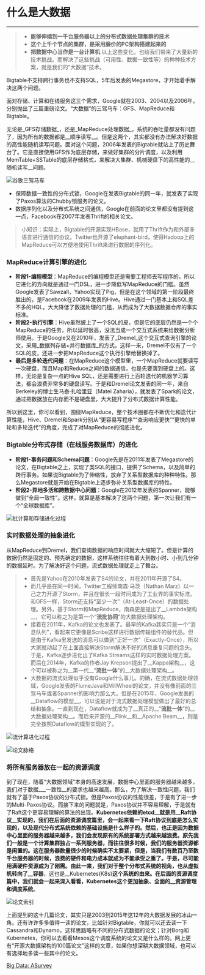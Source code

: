 ﻿# 什么是大数据
------
>* __能够伸缩到一千台服务器以上的分布式数据处理集群的技术__
>* __这个上千个节点的集群，是采用廉价的PC架构搭建起来的__
>* __把数据中心当作是一台计算机__
以上这些变化，也给我们带来了大量新的技术挑战。而解决了这些挑战（可用性、数据一致性等）的种种技术方案，就是我们的“大数据”技术。

Bigtable不支持跨行事务也不支持SQL，5年后发表的Megastore，才开始着手解决这两个问题。

面对存储、计算和在线服务这三个需求，Google就在2003、2004以及2006年，分别抛出了三篇重磅论文。“大数据”的三驾马车：GFS、MapReduce和Bigtable。

无论是_GFS存储数据_，还是_MapReduce处理数据_，系统的吞吐量都没有问题了，因为所有的数据都是__顺序读写__。但是这两个，其实都没有办法解决好数据的高性能随机读写问题。面对这个问题，2006年发表的Bigtable就站上了历史舞台了。它是直接使用GFS作为底层存储，来做好集群的分片调度，以及利用MemTable+SSTable的底层存储格式，来解决大集群、机械硬盘下的高性能的__随机读写__问题。

![谷歌三驾马车](https://static001.geekbang.org/resource/image/e0/32/e069a97c337d583yyddb87fe51992232.jpg)

* 保障数据一致性的分布式锁，Google在发表Bigtable的同一年，就发表了实现了Paxos算法的Chubby锁服务的论文。
* 数据序列化以及分布式系统之间通信，Google在前面的论文里都没有提到这一点，Facebook在2007年发表Thrift的相关论文。
> 小知识：实际上，Bigtable的开源实现HBase，就用了Thrift作为和外部多语言进行通信的协议。Twitter也开源了elephant-bird，使得Hadoop上的MapReduce可以方便地使用Thrift来进行数据的序列化。

### MapReduce计算引擎的进化
* __阶段1-编程模型__：MapReduce的编程模型还是需要工程师去写程序的，所以它进化的方向就是通过一门DSL，进一步降低写MapReduce的门槛。虽然Google发表了Sawzall，Yahoo实现了Pig，但是在这个领域的第一阶段最终胜出的，是Facebook在2009年发表的Hive。Hive通过一门基本上和SQL差不多的HQL，大大降低了数据处理的门槛，从而成为了大数据数据仓库的事实标准。
* __阶段2-执行引擎__：Hive虽然披上了一个SQL的皮，但是它的底层仍然是一个个MapReduce的任务，所以延时很高，没法当成一个交互式系统来给数据分析师使用。于是Google又在2010年，发表了_Dremel_这个交互式查询引擎的论文，采用_数据列存储+并行数据库_的方式。这样一来，Dremel不仅有了一个SQL的皮，还进一步把MapReduce这个执行引擎给替换掉了。
* __最后是多轮迭代问题__：在MapReduce这个模型里，一个MapReduce就要读写一次硬盘，而且Map和Reduce之间的数据通信，也是先要落到硬盘上的。这样，无论是复杂一点的Hive SQL，还是需要进行上百轮迭代的机器学习算法，都会浪费非常多的硬盘读写。于是和Dremel论文发表的同一年，来自Berkeley的博士生马泰·扎哈里亚（Matei Zaharia），就发表了Spark的论文，通过把数据放在内存而不是硬盘里，大大提升了分布式数据计算性能。

所以到这里，你可以看到，围绕MapReduce，整个技术圈都在不断优化和迭代计算性能，Hive、Dremel和Spark分别从“更容易写程序”“查询响应更快”“更快的单轮和多轮迭代”的角度，完成了对MapReduce的彻底进化。

### Bigtable分布式存储（在线服务数据库）的进化
* __阶段1-事务问题和Schema问题__：Google先是在2011年发表了Megastore的论文，在Bigtable之上，实现了类SQL的接口，提供了Schema，以及简单的跨行事务。如果说Bigtable为了伸缩性，放弃了关系型数据库的种种特性。那么Megastore就是开始在Bigtable上逐步弥补关系型数据库的特性。
* __阶段2-异地多活和跨数据中心问题__：Google在2012年发表的Spanner，能够做到“全局一致性”。这样，就算是基本解决了这两个问题，第一次让我们有一个“全球数据库”。

![批计算和存储进化过程](https://static001.geekbang.org/resource/image/cc/d5/ccc40c7c9770f7e82594cb9d5dd399d5.jpg)

### 实时数据处理的抽象进化
从MapReduce到Dremel，我们查询数据的响应时间就大大缩短了。但是计算的数据仍然是固定的、预先确定的数据，这样系统往往有着大到数小时、小到几分钟的数据延时。为了解决好这个问题，流式数据处理就走上了舞台。
> * 首先是Yahoo在2010年发表了S4的论文，并在2011年开源了S4。
> * 而几乎是在同一时间，Twitter工程师南森·马茨（Nathan Marz）以一己之力开源了Storm，并且在很长一段时间成为了工业界的事实标准。和GFS一样，Storm还支持“至少一次”（At-Least-Once）的数据处理。另外，基于Storm和MapReduce，南森更是提出了__Lambda架构__，它可以称之为是第一个“__流批协同__”的大数据处理架构。
> * 接着在2011年，Kafka的论文也发表了。最早的Kafka其实只是一个“消息队列”，看起来它更像是Scribe这样进行数据传输组件的替代品。但是由于Kafka里发送的消息可以做到“正好一次”（Exactly-Once），所以大家就动起了在上面直接解决Storm解决不好的消息重复问题的念头。于是，Kafka逐步进化出了Kafka Streams这样的实时数据处理方案。而后在2014年，Kafka的作者Jay Krepson提出了__Kappa架构__，这个可以被称之为__第一代__“__流批一体__”的__大数据处理架构__。
> * 大数据的流式处理似乎没有Google什么事儿。的确，在流式数据处理领域，Google发表的FlumeJava和MillWheel的论文，并没有像前面的三驾马车或者Spanner的影响力那么大。但是在2015年，Google发表的__Dataflow的模型__，可以说是对于流式数据处理模型做出了最好的总结和抽象。一直到现在，Dataflow就成为了__真正的__“__流批一体__”的__大数据处理架构__。而后来开源的__Flink__和__Apache Beam__，则是完全按照Dataflow的模型实现的了。


![流计算进化过程](https://static001.geekbang.org/resource/image/0f/b9/0f55142af70b3f40fa5b9b8a3f24c9b9.jpg)

![论文脉络](https://static001.geekbang.org/resource/image/a8/1f/a898bc57b976a8a6e10b84507c4ce81f.jpg)

### 将所有服务器放在一起的资源调度
到了现在，随着“大数据领域”本身的高速发展，数据中心里面的服务器越来越多，我们对于数据___一致性__的要求也越来越高。那么，为了解决一致性问题，我们就有了基于Paxos协议的分布式锁。但是Paxos协议的性能很差，于是有了进一步的Multi-Paxos协议。而接下来的问题就是，Paxos协议并不容易理解，于是就有了Raft这个更容易理解的算法的出现。__Kubernetes依赖的etcd__就是用__Raft协议__实现的，我们在后面的资源调度篇里，会一起来看一下Raft协议到底是怎么实现的，以及现代分布式系统依赖的基础设施是什么样子的。然后，也正是因为数据中心里面的服务器越来越多，我们会发现原有的系统部署方式越来越浪费。原先我们一般是一个计算集群独占一系列服务器，而往往很多时候，我们的服务器资源都是闲置的。这在服务器数量很少的时候确实不太要紧，但是，当我们有数百乃至数千台服务器的时候，浪费的硬件和电力成本就成为不能承受之重了。于是，尽可能用满硬件资源成为了刚需。由此一来，我们对于整个分布式系统的视角，也从虚拟机转向了__容器__，这也是__Kubernetes(K8s)__这个系统的由来。在后面的资源调度篇中，我们就会一起来深入看看，Kubernetes这个更加抽象、全面的__资源管理和调度系统__。

![论文索引](https://static001.geekbang.org/resource/image/fd/e0/fdc694d707095e8d73dc18521676c0e0.jpg)

上面提到的这十几篇论文，其实只是2003到2015年这12年的大数据发展的冰山一角。还有许许多多值得一读的论文，比如针对Bigtable，你就可以还去读一下Cassandra和Dynamo，这样思路略有不同的分布式数据的论文；针对Borg和Kubernetes，你可以去看看Mesos这个调度系统的论文又是什么样的。网上更有“开源大数据架构的100篇论文”这样的文章，如果你想深耕大数据领域，也可以有选择地多读一些其中的论文。

[Big Data: ASurvey](http://www.cs.unibo.it/~danilo.montesi/CBD/Articoli/SurveyBigData.pdf)




